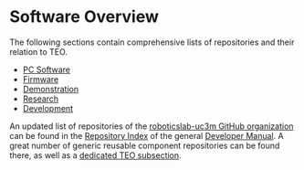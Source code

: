 # Software Overview

The following sections contain comprehensive lists of repositories and their relation to TEO.

* [PC Software](pc.md)
* [Firmware](firmware.md)
* [Demonstration](demonstration.md)
* [Research](research.md)
* [Development](development.md)

An updated list of repositories of the [roboticslab-uc3m GitHub organization](https://github.com/roboticslab-uc3m) can be found in the [Repository Index](http://robots.uc3m.es/gitbook-developer-manual/appendix/repository-index.html) of the general [Developer Manual](http://robots.uc3m.es/gitbook-developer-manual). A great number of generic reusable component repositories can be found there, as well as a [dedicated TEO subsection](http://robots.uc3m.es/gitbook-developer-manual/appendix/repository-index.html#teo).
